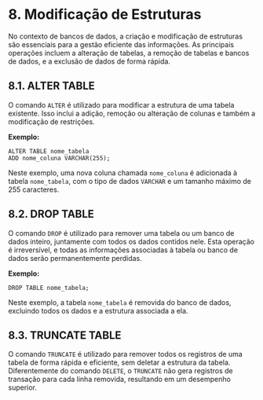 # 8. Modificação de Estruturas

No contexto de bancos de dados, a criação e modificação de estruturas são essenciais para a gestão eficiente das informações. As principais operações incluem a alteração de tabelas, a remoção de tabelas e bancos de dados, e a exclusão de dados de forma rápida.

## 8.1. ALTER TABLE

O comando `ALTER` é utilizado para modificar a estrutura de uma tabela existente. Isso inclui a adição, remoção ou alteração de colunas e também a modificação de restrições.

**Exemplo:**

```
ALTER TABLE nome_tabela 
ADD nome_coluna VARCHAR(255);
```

Neste exemplo, uma nova coluna chamada `nome_coluna` é adicionada à tabela `nome_tabela`, com o tipo de dados `VARCHAR` e um tamanho máximo de 255 caracteres.

## 8.2. DROP TABLE

O comando `DROP` é utilizado para remover uma tabela ou um banco de dados inteiro, juntamente com todos os dados contidos nele. Esta operação é irreversível, e todas as informações associadas à tabela ou banco de dados serão permanentemente perdidas.

**Exemplo:**

```
DROP TABLE nome_tabela;
```

Neste exemplo, a tabela `nome_tabela` é removida do banco de dados, excluindo todos os dados e a estrutura associada a ela.

## 8.3. TRUNCATE TABLE

O comando `TRUNCATE` é utilizado para remover todos os registros de uma tabela de forma rápida e eficiente, sem deletar a estrutura da tabela. Diferentemente do comando `DELETE`, o `TRUNCATE` não gera registros de transação para cada linha removida, resultando em um desempenho superior.